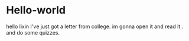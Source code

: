 # Hello-world
hello lixin
I've just got a letter from college.
im gonna open it and read it . and do some quizzes.
